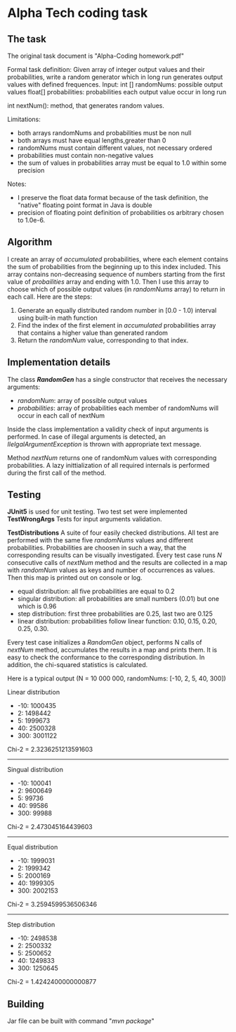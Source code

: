 # **Alpha Tech coding task**

## The task
The original task document is "Alpha-Coding homework.pdf"

Formal task definition:
Given array of integer output values and their probabilities, write a random generator which in long run generates output values with defined frequences.
Input:
int  [] randomNums: possible output values 
float[] probabilities: probabilities each output value occur in long run

int nextNum(): method, that generates random values.

Limitations:
* both arrays randomNums and probabilities must be non null
* both arrays must have equal lengths,greater than 0
* randomNums must contain different values, not necessary ordered
* probabilities must contain non-negative values
* the sum of values in probabilities array must be equal to 1.0 within some precision

Notes:
* I preserve the float data format because of the task definition, the "native" floating point format in Java is double
* precision of floating point definition of probabilities os arbitrary chosen to 1.0e-6. 

## Algorithm

I create an array of *accumulated* probabilities, where each element contains the sum of probabilities from the beginning up to this index included. This array contains non-decreasing sequence of numbers starting from the first value of *probailities* array and ending with 1.0.
Then I use this array to choose which of possible output values (in *randomNums* array) to return in each call. Here are the steps:
1. Generate an equally distributed random number in [0.0 - 1.0) interval using built-in math function
2. Find the index of the first element in *accumulated* probabilities array that contains a higher value than generated random
3. Return the *randomNum* value, corresponding to that index. 
 
## Implementation details
The class ***RandomGen*** has a single constructor that receives the necessary arguments: 
- *randomNum*: array of possible output values
- *probabilities*: array of probabilities each member of randomNums will occur in each call of nextNum

Inside the class implementation a validity check of input arguments is performed. In case of illegal arguments is detected, an *IlelgalArgumentException* is thrown with appropriate text message. 

Method *nextNum* returns one of randomNum values with corresponding probabilities. A lazy inittialization of all required internals is performed during the first call of the method. 

## Testing
**JUnit5** is used for unit testing. Two test set were implemented
**TestWrongArgs**
Tests for input arguments validation.

**TestDistributions**
A suite of four easily checked distributions. All test are performed with the same five *randomNums* values and different probabilities. Probabilities are choosen in such a way, that the corresponding results can be visually investigated. Every test case runs *N* consecutive calls of *nextNum* method and the results are collected in a map with *randomNum* values as keys and number of occurrences as values. Then this map is printed out on console or log.   
- equal distribution: all five probabilities are equal to 0.2
- singular distribution: all probabilities are small numbers (0.01) but one which is 0.96
- step distribution: first three probabilities are 0.25, last two are 0.125
- linear distribution: probabilities follow linear function: 0.10, 0.15, 0.20, 0.25, 0.30.

Every test case initializes a *RandomGen* object, performs N calls of *nextNum* method, accumulates the results in a map and prints them. It is easy to check the conformance to the corresponding distribution. In addition, the chi-squared statistics is calculated.

Here is a typical output (N = 10 000 000, randomNums: [-10, 2, 5, 40, 300])

Linear distribution

* -10: 1000435
* 2: 1498442
* 5: 1999673
* 40: 2500328
* 300: 3001122

Chi-2 = 2.3236251213591603

----------------------

Singual distribution

* -10: 100041
* 2: 9600649
* 5: 99736
* 40: 99586
* 300: 99988

Chi-2 = 2.473045164439603

----------------------

Equal distribution

* -10: 1999031
* 2: 1999342
* 5: 2000169
* 40: 1999305
* 300: 2002153

Chi-2 = 3.2594599536506346

----------------------

Step distribution

* -10: 2498538
* 2: 2500332
* 5: 2500652
* 40: 1249833
* 300: 1250645

Chi-2 = 1.4242400000000877


## Building
Jar file can be built with command "*mvn package*"



 
